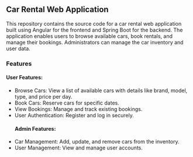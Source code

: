 <h2>Car Rental Web Application</h2>
<p>This repository contains the source code for a car rental web application built using Angular for the frontend and Spring Boot for the backend. The application enables users to browse available cars, book rentals, and manage their bookings. Administrators can manage the car inventory and user data.</p>
<h3>Features</h3>

<h4>User Features:</h4>
<ul>
<li>Browse Cars: View a list of available cars with details like brand, model, type, and price per day.</li>

<li>Book Cars: Reserve cars for specific dates.</li>

<li>View Bookings: Manage and track existing bookings.</li>

<li>User Authentication: Register and log in securely.</li>

<h4>Admin Features:</h4>

<li>Car Management: Add, update, and remove cars from the inventory.</li>

<li>User Management: View and manage user accounts.</li>
</ul>
